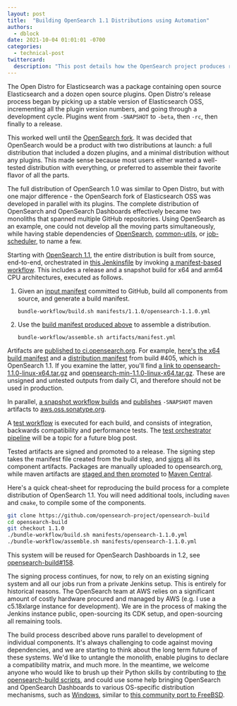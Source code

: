 ```yaml
---
layout: post
title:  "Building OpenSearch 1.1 Distributions using Automation"
authors: 
  - dblock
date: 2021-10-04 01:01:01 -0700
categories: 
  - technical-post
twittercard:
  description: "This post details how the OpenSearch project produces reliable and repeatable distributions."
---
```

The Open Distro for Elasticsearch was a package containing open source Elasticsearch and a dozen open source plugins. Open Distro's release process began by picking up a stable version of Elasticsearch OSS, incrementing all the plugin version numbers, and going through a development cycle. Plugins went from `-SNAPSHOT` to `-beta`, then `-rc`, then finally to a release.

This worked well until the [OpenSearch fork](https://aws.amazon.com/blogs/opensource/introducing-opensearch/). It was decided that OpenSearch would be a product with two distributions at launch: a full distribution that included a dozen plugins, and a minimal distribution without any plugins. This made sense because most users either wanted a well-tested distribution with everything, or preferred to assemble their favorite flavor of all the parts.

The full distribution of OpenSearch 1.0 was similar to Open Distro, but with one major difference - the OpenSearch fork of Elasticsearch OSS was developed in parallel with its plugins. The complete distribution of OpenSearch and OpenSearch Dashboards effectively became two monoliths that spanned multiple GitHub repositories. Using OpenSearch as an example, one could not develop all the moving parts simultaneously, while having stable dependencies of [OpenSearch](https://github.com/opensearch-project/OpenSearch), [common-utils](https://github.com/opensearch-project/common-utils), or [job-scheduler](https://github.com/opensearch-project/job-scheduler), to name a few.

Starting with [OpenSearch 1.1](https://opensearch.org/versions/opensearch-1-1-0.html), the entire distribution is built from source, end-to-end, orchestrated in [this Jenkinsfile](https://github.com/opensearch-project/opensearch-build/tree/1.1.0/bundle-workflow/Jenkinsfile) by invoking [a manifest-based workflow](https://github.com/opensearch-project/opensearch-build/blob/main/README.md#building-and-testing-an-opensearch-distribution). This includes a release and a snapshot build for x64 and arm64 CPU architectures, executed as follows.

1. Given an [input manifest](https://github.com/opensearch-project/opensearch-build/blob/main/manifests/opensearch-1.1.0.yml) committed to GitHub, build all components from source, and generate a build manifest.
   ```
   bundle-workflow/build.sh manifests/1.1.0/opensearch-1.1.0.yml
   ```
2. Use the [build manifest produced above](https://ci.opensearch.org/ci/dbc/builds/1.1.0/405/x64/manifest.yml) to assemble a distribution.
   ```
   bundle-workflow/assemble.sh artifacts/manifest.yml
   ```

Artifacts are [published to ci.opensearch.org](https://github.com/opensearch-project/opensearch-build/tree/1.1.0/bundle-workflow/Jenkinsfile#L129). For example, [here's the x64 build manifest](https://ci.opensearch.org/ci/dbc/builds/1.1.0/405/x64/manifest.yml) and a [distribution manifest](https://ci.opensearch.org/ci/dbc/bundles/1.1.0/405/x64/manifest.yml) from build #405, which is OpenSearch 1.1. If you examine the latter, you'll find [a link to opensearch-1.1.0-linux-x64.tar.gz](https://ci.opensearch.org/ci/dbc/bundles/1.1.0/405/x64/opensearch-1.1.0-linux-x64.tar.gz) and [opensearch-min-1.1.0-linux-x64.tar.gz](https://ci.opensearch.org/ci/dbc/builds/1.1.0/405/x64/bundle/opensearch-min-1.1.0-linux-x64.tar.gz). These are unsigned and untested outputs from daily CI, and therefore should not be used in production.

In parallel, [a snapshot workflow builds](https://github.com/opensearch-project/opensearch-build/blob/1.1.0/bundle-workflow/Jenkinsfile#L47) and [publishes](https://github.com/opensearch-project/opensearch-build/blob/1.1.0/publish/publish-snapshot.sh) `-SNAPSHOT` maven artifacts to [aws.oss.sonatype.org](https://aws.oss.sonatype.org/content/repositories/snapshots/org/opensearch/). 

A [test workflow](https://github.com/opensearch-project/opensearch-build/tree/1.1.0/bundle-workflow/README.md#test-the-bundle) is executed for each build, and consists of integration, backwards compatibility and performance tests. The [test orchestrator pipeline](https://github.com/opensearch-project/opensearch-build/blob/1.1.0/bundle-workflow/src/test_workflow/README.md) will be a topic for a future blog post.

Tested artifacts are signed and promoted to a release. The signing step takes the manifest file created from the build step, and [signs](https://github.com/opensearch-project/opensearch-build/tree/1.1.0/bundle-workflow#sign-artifacts) all its component artifacts. Packages are manually uploaded to opensearch.org, while maven artifacts are [staged and then promoted](https://github.com/opensearch-project/opensearch-build/blob/1.1.0/publish/stage-maven-release.sh) to [Maven Central](https://repo1.maven.org/maven2/org/opensearch/).

Here's a quick cheat-sheet for reproducing the build process for a complete distribution of OpenSearch 1.1. You will need additional tools, including `maven` and `cmake`, to compile some of the components.

```sh
git clone https://github.com/opensearch-project/opensearch-build
cd opensearch-build
git checkout 1.1.0
./bundle-workflow/build.sh manifests/opensearch-1.1.0.yml
./bundle-workflow/assemble.sh manifests/opensearch-1.1.0.yml
```

This system will be reused for OpenSearch Dashboards in 1.2, see [opensearch-build#158](https://github.com/opensearch-project/opensearch-build/issues/158).

The signing process continues, for now, to rely on an existing signing system and all our jobs run from a private Jenkins setup. This is entirely for historical reasons. The OpenSearch team at AWS relies on a significant amount of costly hardware procured and managed by AWS (e.g. I use a c5.18xlarge instance for development). We are in the process of making the Jenkins instance public, open-sourcing its CDK setup, and open-sourcing all remaining tools.

The build process described above runs parallel to development of individual components. It's always challenging to code against moving dependencies, and we are starting to think about the long term future of these systems. We'd like to untangle the monolith, enable plugins to declare a compatibility matrix, and much more. In the meantime, we welcome anyone who would like to brush up their Python skills by contributing to [the opensearch-build scripts](https://github.com/opensearch-project/opensearch-build/issues?q=is%3Aissue+is%3Aopen+label%3A%22good+first+issue%22), and could use some help bringing OpenSearch and OpenSearch Dashboards to various OS-specific distribution mechanisms, such as [Windows](https://github.com/opensearch-project/opensearch-build/issues/33), similar to [this community port to FreeBSD](https://github.com/opensearch-project/opensearch-build/issues/101).

